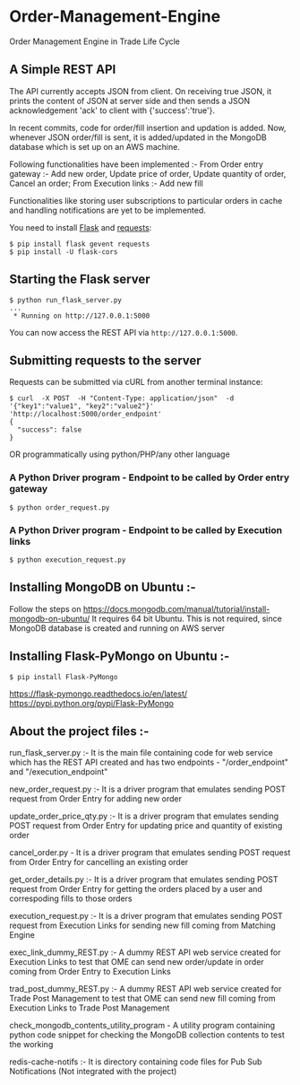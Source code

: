 # Order-Management-Engine
Order Management Engine in Trade Life Cycle


## A Simple REST API

The API currently accepts JSON from client. On receiving true JSON, it prints the content of JSON at server side and then sends a JSON acknowledgement 'ack' to client with {'success':'true'}.

In recent commits, code for order/fill insertion and updation is added. Now, whenever JSON order/fill is sent, it is added/updated in the MongoDB database which is set up on an AWS machine.

Following functionalities have been implemented :-
From Order entry gateway :- Add new order, Update price of order, Update quantity of order, Cancel an order;
From Execution links :- Add new fill

Functionalities like storing user subscriptions to particular orders in cache and handling notifications are yet to be implemented.


You need to install [Flask](http://flask.pocoo.org/) and [requests](http://docs.python-requests.org/en/master/):
```
$ pip install flask gevent requests
$ pip install -U flask-cors
```

## Starting the Flask server
```
$ python run_flask_server.py 
...
 * Running on http://127.0.0.1:5000
```

You can now access the REST API via `http://127.0.0.1:5000`.


## Submitting requests to the server

Requests can be submitted via cURL from another terminal instance:
```
$ curl  -X POST  -H "Content-Type: application/json"  -d '{"key1":"value1", "key2":"value2"}' 'http://localhost:5000/order_endpoint'  
{
  "success": false
}
```

OR programmatically using python/PHP/any other language

### A Python Driver program - Endpoint to be called by Order entry gateway

```
$ python order_request.py
```

### A Python Driver program - Endpoint to be called by Execution links

```
$ python execution_request.py
```


## Installing MongoDB on Ubuntu :-
Follow the steps on https://docs.mongodb.com/manual/tutorial/install-mongodb-on-ubuntu/
It requires 64 bit Ubuntu.
This is not required, since MongoDB database is created and running on AWS server


## Installing Flask-PyMongo on Ubuntu :-
```
$ pip install Flask-PyMongo
```

https://flask-pymongo.readthedocs.io/en/latest/
https://pypi.python.org/pypi/Flask-PyMongo


## About the project files :-
run_flask_server.py :- It is the main file containing code for web service which has the REST API created and has two endpoints - "/order_endpoint" and "/execution_endpoint"

new_order_request.py :- It is a driver program that emulates sending POST request from Order Entry for adding new order

update_order_price_qty.py :- It is a driver program that emulates sending POST request from Order Entry for updating price and quantity of existing order

cancel_order.py - It is a driver program that emulates sending POST request from Order Entry for cancelling an existing order

get_order_details.py :- It is a driver program that emulates sending POST request from Order Entry for getting the orders placed by a user and correspoding fills to those orders

execution_request.py :- It is a driver program that emulates sending POST request from Execution Links for sending new fill coming from Matching Engine

exec_link_dummy_REST.py :- A dummy REST API web service created for Execution Links to test that OME can send new order/update in order coming from Order Entry to Execution Links

trad_post_dummy_REST.py :- A dummy REST API web service created for Trade Post Management to test that OME can send new fill coming from Execution Links to Trade Post Management

check_mongodb_contents_utility_program - A utility program containing python code snippet for checking the MongoDB collection contents to test the working

redis-cache-notifs :- It is directory containing code files for Pub Sub Notifications (Not integrated with the project)
